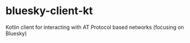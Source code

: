 # bluesky-client-kt

Kotlin client for interacting with AT Protocol based networks (focusing on Bluesky)

